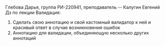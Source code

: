 Глебова Дарья, группа РИ-220941, преподаватель -- Калугин Евгений
Дз по лекции Валидация:
1) Сделать свою аннотацию и свой кастомный валидатор к ней и красивый ответ в случае возникновения ошибок
2) Аннотацию для валидации, объединяющую несколько других аннотаций
